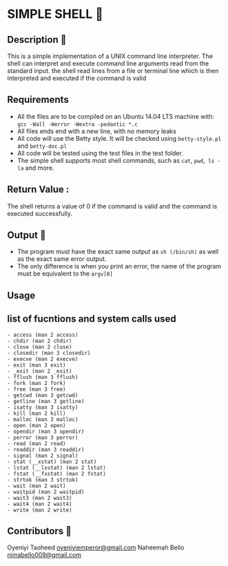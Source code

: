 # SIMPLE SHELL :shell:

## Description :page_with_curl:

This is a simple implementation of a UNIX command line interpreter. The shell can interpret and execute command line arguments read from the standard input. the shell read lines from a file or terminal line which is then interpreted and executed if the command is valid

## Requirements

- All the files are to be compiled on an Ubuntu 14.04 LTS machine with:
  `gcc -Wall -Werror -Wextra -pedantic *.c `
- All files ends end with a new line, with no memory leaks
- All code will use the Betty style. It will be checked using `betty-style.pl` and `betty-doc.pl`
- All code will be tested using the test files in the test folder.
- The simple shell supports most shell commands, such as `cat`, `pwd`,` ls -la` and more.

## Return Value :

The shell returns a value of 0 if the command is valid and the command is executed successfully.

## Output :file_folder:

- The program must have the exact same output as `sh (/bin/sh)` as well as the exact same error output.
- The only difference is when you print an error, the name of the program must be equivalent to the `argv[0]`

## Usage
## list of fucntions and system calls used

```
- access (man 2 access)
- chdir (man 2 chdir)
- close (man 2 close)
- closedir (man 3 closedir)
- execve (man 2 execve)
- exit (man 3 exit)
- _exit (man 2 _exit)
- fflush (man 3 fflush)
- fork (man 2 fork)
- free (man 3 free)
- getcwd (man 3 getcwd)
- getline (man 3 getline)
- isatty (man 3 isatty)
- kill (man 2 kill)
- malloc (man 3 malloc)
- open (man 2 open)
- opendir (man 3 opendir)
- perror (man 3 perror)
- read (man 2 read)
- readdir (man 3 readdir)
- signal (man 2 signal)
- stat (__xstat) (man 2 stat)
- lstat (__lxstat) (man 2 lstat)
- fstat (__fxstat) (man 2 fstat)
- strtok (man 3 strtok)
- wait (man 2 wait)
- waitpid (man 2 waitpid)
- wait3 (man 2 wait3)
- wait4 (man 2 wait4)
- write (man 2 write)

```

## Contributors :two_men_holding_hands:
Oyeniyi Taoheed <oyeniyiemperor@gmail.com>
Naheemah Bello <nimabello009@gmail.com>
